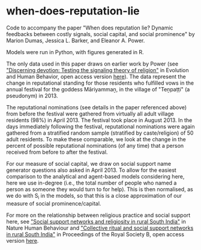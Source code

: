 # when-does-reputation-lie

Code to accompany the paper "When does reputation lie? Dynamic feedbacks between costly signals, social capital, and social prominence" by Marion Dumas, Jessica L. Barker, and Eleanor A. Power.

Models were run in Python, with figures generated in R. 

The only data used in this paper draws on earlier work by Power (see ["Discerning devotion: Testing the signaling theory of religion"](https://www.sciencedirect.com/science/article/abs/pii/S1090513816300472) in Evolution and Human Behavior, open access version [here](http://eprints.lse.ac.uk/86522/1/DiscerningDevotion.pdf)). The data represent the change in reputational standing for those residents who fulfilled vows in the annual festival for the goddess Māriyammaṉ, in the village of "Teṉpaṭṭi" (a pseudonym) in 2013. 

The reputational nominations (see details in the paper referenced above) from before the festival were gathered from virtually all adult village residents (98%) in April 2013. The festival took place in August 2013. In the days immediately following the festival, reputational nominations were again gathered from a stratified random sample (stratified by caste/religion) of 50 adult residents. To make these comparable, we look at the change in the percent of possible reputational nominations (of any time) that a person received from before to after the festival. 

For our measure of social capital, we draw on social support name generator questions also asked in April 2013. To allow for the easiest comparison to the analytical and agent-based models considering here, here we use in-degree (i.e., the total number of people who named a person as someone they would turn to for help). This is then normalised, as we do with S<sub>i</sub> in the models, so that this is a close approximation of our measure of social prominence/capital. 

For more on the relationship between religious practice and social support here, see ["Social support networks and religiosity in rural South India"](https://idp.nature.com/authorize/casa?redirect_uri=https://www.nature.com/articles/s41562-017-0057) in Nature Human Behaviour and ["Collective ritual and social support networks in rural South India"](https://royalsocietypublishing.org/doi/10.1098/rspb.2018.0023) in Proceedings of the Royal Society B, open access version [here](http://eprints.lse.ac.uk/87776/).


